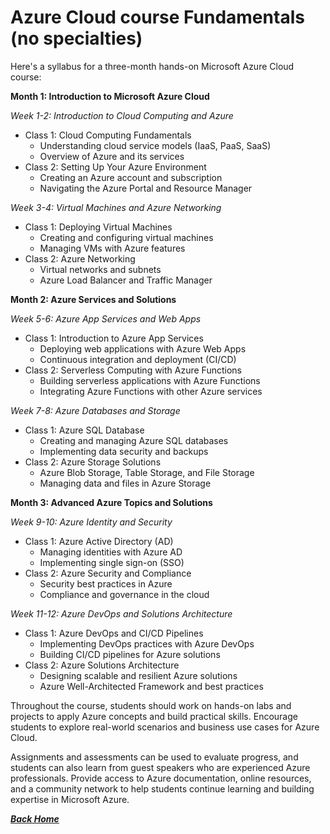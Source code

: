 # Azure Cloud course Fundamentals (no specialties)
Here's a syllabus for a three-month hands-on Microsoft Azure Cloud course:

**Month 1: Introduction to Microsoft Azure Cloud**

*Week 1-2: Introduction to Cloud Computing and Azure*
- Class 1: Cloud Computing Fundamentals
  - Understanding cloud service models (IaaS, PaaS, SaaS)
  - Overview of Azure and its services
- Class 2: Setting Up Your Azure Environment
  - Creating an Azure account and subscription
  - Navigating the Azure Portal and Resource Manager

*Week 3-4: Virtual Machines and Azure Networking*
- Class 1: Deploying Virtual Machines
  - Creating and configuring virtual machines
  - Managing VMs with Azure features
- Class 2: Azure Networking
  - Virtual networks and subnets
  - Azure Load Balancer and Traffic Manager

**Month 2: Azure Services and Solutions**

*Week 5-6: Azure App Services and Web Apps*
- Class 1: Introduction to Azure App Services
  - Deploying web applications with Azure Web Apps
  - Continuous integration and deployment (CI/CD)
- Class 2: Serverless Computing with Azure Functions
  - Building serverless applications with Azure Functions
  - Integrating Azure Functions with other Azure services

*Week 7-8: Azure Databases and Storage*
- Class 1: Azure SQL Database
  - Creating and managing Azure SQL databases
  - Implementing data security and backups
- Class 2: Azure Storage Solutions
  - Azure Blob Storage, Table Storage, and File Storage
  - Managing data and files in Azure Storage

**Month 3: Advanced Azure Topics and Solutions**

*Week 9-10: Azure Identity and Security*
- Class 1: Azure Active Directory (AD)
  - Managing identities with Azure AD
  - Implementing single sign-on (SSO)
- Class 2: Azure Security and Compliance
  - Security best practices in Azure
  - Compliance and governance in the cloud

*Week 11-12: Azure DevOps and Solutions Architecture*
- Class 1: Azure DevOps and CI/CD Pipelines
  - Implementing DevOps practices with Azure DevOps
  - Building CI/CD pipelines for Azure solutions
- Class 2: Azure Solutions Architecture
  - Designing scalable and resilient Azure solutions
  - Azure Well-Architected Framework and best practices

Throughout the course, students should work on hands-on labs and projects to apply Azure concepts and build practical skills. Encourage students to explore real-world scenarios and business use cases for Azure Cloud.

Assignments and assessments can be used to evaluate progress, and students can also learn from guest speakers who are experienced Azure professionals. Provide access to Azure documentation, online resources, and a community network to help students continue learning and building expertise in Microsoft Azure.

[***Back Home***](./README.md)